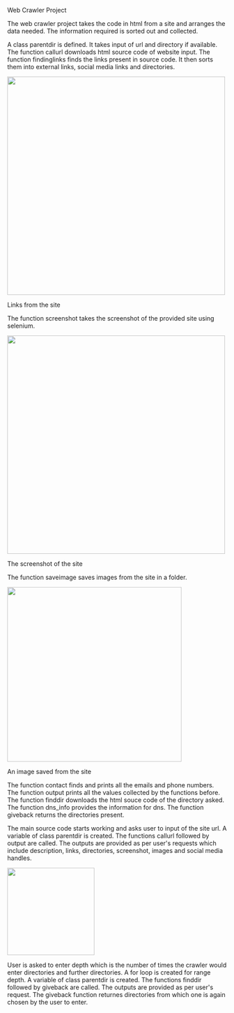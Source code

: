 Web Crawler Project

The web crawler project takes the code in html from a site and arranges the data needed. The information required is sorted out and collected.

A class parentdir is defined. It takes input of url and directory if available.
The function callurl downloads html source code of website input.
The function findinglinks finds the links present in source code. It then sorts them into external links, social media links and directories.

<img src="images/links.png" height="500">

Links from the site

The function screenshot takes the screenshot of the provided site using selenium.

<img src="images/screen1.png" height="500">

The screenshot of the site

The function saveimage saves images from the site in a folder.

<img src="images/image0.png" height="400">

An image saved from the site

The function contact finds and prints all the emails and phone numbers.
The function output prints all the values collected by the functions before.
The function finddir downloads the html souce code of the directory asked.
The function dns_info provides the information for dns.
The function giveback returns the directories present.



The main source code starts working and asks user to input of the site url.
A variable of class parentdir is created.
The functions callurl followed by output are called.
The outputs are provided as per user's requests which include description, links, directories, screenshot, images and social media handles.

<img src="images/output.png" height="200">

User is asked to enter depth which is the number of times the crawler would enter directories and further directories.
A for loop is created for range depth.
A variable of class parentdir is created.
The functions finddir followed by giveback are called.
The outputs are provided as per user's request.
The giveback function returnes directories from which one is again chosen by the user to enter.
